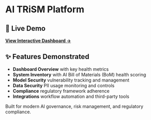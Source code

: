 # AI TRiSM Platform

## 🎯 Live Demo
**[View Interactive Dashboard →](https://yourusername.github.io/your-repo-name)**

## ✨ Features Demonstrated
- **Dashboard Overview** with key health metrics
- **System Inventory** with AI Bill of Materials (BoM) health scoring
- **Model Security** vulnerability tracking and management
- **Data Security** PII usage monitoring and controls
- **Compliance** regulatory framework adherence
- **Integrations** workflow automation and third-party tools

Built for modern AI governance, risk management, and regulatory compliance.
